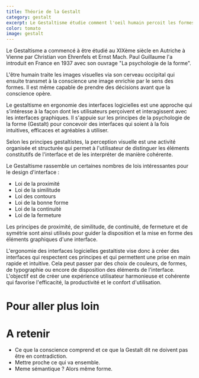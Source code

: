 ```yaml
---
title: Théorie de la Gestalt
category: gestalt
excerpt: Le Gestaltisme étudie comment l'oeil humain percoit les formes. Respecter les lois de la Gestalt permet d'éviter des erreurs sur la conception d'interfaces.
color: tomato
image: gestalt
---
```


Le Gestaltisme a commencé à être étudié au XIXème siècle en Autriche à Vienne par Christian von Ehrenfels et Ernst Mach. Paul Guillaume l'a introduit en France en 1937 avec son ouvrage "La psychologie de la forme".

L'être humain traite les images visuelles via son cerveau occipital qui ensuite transmet à la conscience une image enrichie par le sens des formes. Il est même capable de prendre des décisions avant que la conscience opère.

Le gestaltisme en ergonomie des interfaces logicielles est une approche qui s'intéresse à la façon dont les utilisateurs perçoivent et interagissent avec les interfaces graphiques. Il s'appuie sur les principes de la psychologie de la forme (Gestalt) pour concevoir des interfaces qui soient à la fois intuitives, efficaces et agréables à utiliser.

Selon les principes gestaltistes, la perception visuelle est une activité organisée et structurée qui permet à l'utilisateur de distinguer les éléments constitutifs de l'interface et de les interpréter de manière cohérente.

Le Gestaltisme rassemble un certaines nombres de lois intéressantes pour le design d'interface :

- Loi de la proximité
- Loi de la similitude
- Loi des contours
- Loi de la bonne forme
- Loi de la continuité
- Loi de la fermeture

Les principes de proximité, de similitude, de continuité, de fermeture et de symétrie sont ainsi utilisés pour guider la disposition et la mise en forme des éléments graphiques d'une interface.

L'ergonomie des interfaces logicielles gestaltiste vise donc à créer des interfaces qui respectent ces principes et qui permettent une prise en main rapide et intuitive. Cela peut passer par des choix de couleurs, de formes, de typographie ou encore de disposition des éléments de l'interface. L'objectif est de créer une expérience utilisateur harmonieuse et cohérente qui favorise l'efficacité, la productivité et le confort d'utilisation.

# Pour aller plus loin

# A retenir

- Ce que la conscience comprend et ce que la Gestalt dit ne doivent pas être en contradiction.
- Mettre proche ce qui va ensemble.
- Meme sémantique ? Alors même forme.
